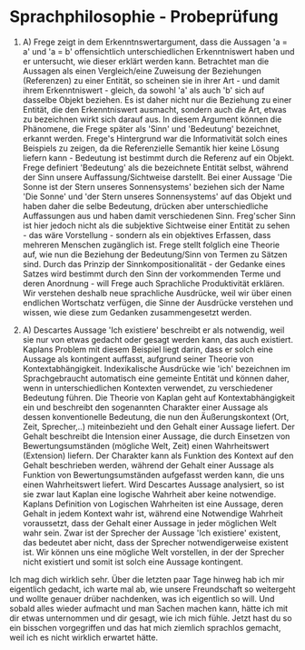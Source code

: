# Sprachphilosophie - Probeprüfung

1. A) Frege zeigt in dem Erkenntnswertargument, dass die Aussagen 'a = a' und 'a = b' offensichtlich unterschiedlichen Erkenntniswert haben und er untersucht, wie dieser erklärt werden kann. Betrachtet man die Aussagen als einen Vergleich/eine Zuweisung der Beziehungen (Referenzen) zu einer Entität, so scheinen sie in ihrer Art - und damit ihrem Erkenntniswert - gleich, da sowohl 'a' als auch 'b' sich auf dasselbe Objekt beziehen. Es ist daher nicht nur die Beziehung zu einer Entität, die den Erkenntniswert ausmacht, sondern auch die Art, etwas zu bezeichnen wirkt sich darauf aus. In diesem Argument können die Phänomene, die Frege später als 'Sinn' und 'Bedeutung' bezeichnet, erkannt werden. Frege's Hintergrund war die Informativität solch eines Beispiels zu zeigen, da die Referenzielle Semantik hier keine Lösung liefern kann - Bedeutung ist bestimmt durch die Referenz auf ein Objekt. Frege definiert 'Bedeutung' als die bezeichnete Entität selbst, während der Sinn unsere Auffassung/Sichtweise darstellt. Bei einer Aussage 'Die Sonne ist der Stern unseres Sonnensystems' beziehen sich der Name 'Die Sonne' und 'der Stern unseres Sonnensystems' auf das Objekt und haben daher die selbe Bedeutung, drücken aber unterschiedliche Auffassungen aus und haben damit verschiedenen Sinn. Freg'scher Sinn ist hier jedoch nicht als die subjektive Sichtweise einer Entität zu sehen - das wäre Vorstellung - sondern als ein objektives Erfassen, dass mehreren Menschen zugänglich ist. Frege stellt folglich eine Theorie auf, wie nun die Beziehung der Bedeutung/Sinn von Termen zu Sätzen sind. Durch das Prinzip der Sinnkompositionalität - der Gedanke eines Satzes wird bestimmt durch den Sinn der vorkommenden Terme und deren Anordnung - will Frege auch Sprachliche Produktivität erklären. Wir verstehen deshalb neue sprachliche Ausdrücke, weil wir über einen endlichen Wortschatz verfügen, die Sinne der Ausdrücke verstehen und wissen, wie diese zum Gedanken zusammengesetzt werden.

2. A) Descartes Aussage 'Ich existiere' beschreibt er als notwendig, weil sie nur von etwas gedacht oder gesagt werden kann, das auch existiert. Kaplans Problem mit diesem Beispiel liegt darin, dass er solch eine Aussage als kontingent auffasst, aufgrund seiner Theorie von Kontextabhängigkeit. Indexikalische Ausdrücke wie 'ich' bezeichnen im Sprachgebraucht automatisch eine gemeinte Entität und können daher, wenn in unterschiedlichen Kontexten verwendet, zu verschiedener Bedeutung führen. Die Theorie von Kaplan geht auf Kontextabhängigkeit ein und beschreibt den sogenannten Charakter einer Aussage als dessen konventionelle Bedeutung, die nun den Äußerungskontext (Ort, Zeit, Sprecher,..) miteinbezieht und den Gehalt einer Aussage liefert. Der Gehalt beschreibt die Intension einer Aussage, die durch Einsetzen von Bewertungsumständen (mögliche Welt, Zeit) einen Wahrheitswert (Extension) liefern. Der Charakter kann als Funktion des Kontext auf den Gehalt beschrieben werden, während der Gehalt einer Aussage als Funktion von Bewertungsumständen aufgefasst werden kann, die uns einen Wahrheitswert liefert. Wird Descartes Aussage analysiert, so ist sie zwar laut Kaplan eine logische Wahrheit aber keine notwendige. Kaplans Definition von Logischen Wahrheiten ist eine Aussage, deren Gehalt in jedem Kontext wahr ist, während eine Notwendige Wahrheit voraussetzt, dass der Gehalt einer Aussage in jeder möglichen Welt wahr sein. Zwar ist der Sprecher der Aussage 'Ich existiere' existent, das bedeutet aber nicht, dass der Sprecher notwendigerweise existent ist. Wir können uns eine mögliche Welt vorstellen, in der der Sprecher nicht existiert und somit ist solch eine Aussage kontingent.


Ich mag dich wirklich sehr. Über die letzten paar Tage hinweg hab ich mir eigentlich gedacht, ich warte mal ab, wie unsere Freundschaft so weitergeht und
wollte genauer drüber nachdenken, was ich eigentlich so will. Und sobald alles wieder aufmacht und man Sachen machen kann, hätte ich mit dir etwas unternommen
und dir gesagt, wie ich mich fühle. Jetzt hast du so ein bisschen vorgegriffen und das hat mich ziemlich sprachlos gemacht, weil ich es nicht wirklich
erwartet hätte. 
